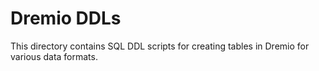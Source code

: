 # Dremio DDLs

This directory contains SQL DDL scripts for creating tables in Dremio for various data formats. 